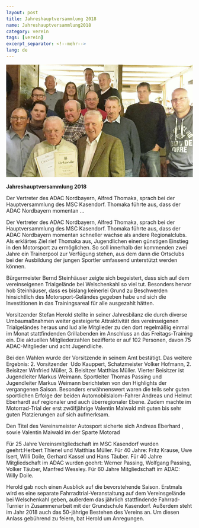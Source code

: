 ```yaml
---
layout: post
title: Jahreshauptversammlung 2018
name: Jahreshauptversammlung2018
category: verein
tags: [verein]
excerpt_separator: <!--mehr-->
lang: de
---
```

![](https://raw.githubusercontent.com/msc-kasendorf/docker/master/docs/download/JHV2018.jpg)

**Jahreshauptversammlung 2018**

Der Vertreter des ADAC Nordbayern, Alfred Thomaka, sprach bei der Hauptversammlung des MSC Kasendorf. 
Thomaka führte aus, dass der ADAC Nordbayern momentan ... 

<!--mehr-->
Der Vertreter des ADAC Nordbayern, Alfred Thomaka, sprach bei der Hauptversammlung des MSC Kasendorf. Thomaka führte aus, dass der ADAC Nordbayern momentan schneller wachse als andere Regionalclubs. Als erklärtes Ziel rief Thomaka aus, Jugendlichen einen günstigen Einstieg in den Motorsport zu ermöglichen. So soll innerhalb der kommenden zwei Jahre ein Trainerpool zur Verfügung stehen, aus dem dann die Ortsclubs bei der Ausbildung der jungen Sportler umfassend unterstützt werden können.

Bürgermeister Bernd Steinhäuser zeigte sich begeistert, dass sich auf dem vereinseigenen Trialgelände bei Welschenkahl so viel tut. Besonders hervor hob Steinhäuser, dass es bislang keinerlei Grund zu Beschwerden hinsichtlich des Motorsport-Geländes gegeben habe und sich die Investitionen in das Trainingsareal für alle ausgezahlt hätten. 

Vorsitzender Stefan Herold stellte in seiner Jahresbilanz die durch diverse Umbaumaßnahmen weiter gesteigerte Attraktivität des vereinseigenen Trialgeländes heraus und lud alle Mitglieder zu den dort regelmäßig einmal im Monat stattfindenden Grillabenden im Anschluss an das Freitags-Training ein. Die aktuellen Mitgliederzahlen bezifferte er auf 102 Personen, davon 75 ADAC-Mitglieder und acht Jugendliche.

Bei den Wahlen wurde der Vorsitzende in seinem Amt bestätigt. Das weitere Ergebnis: 2. Vorsitzender  Udo Kauppert, Schatzmeister Volker Hofmann, 2. Beisitzer Winfried Müller, 3. Beisitzer Matthias Müller. Vierter Beisitzer ist Jugendleiter Markus Weimann.
Sportleiter Thomas Passing und Jugendleiter Markus Weimann berichteten von den Highlights der vergangenen Saison. Besonders erwähnenswert waren die teils sehr guten sportlichen Erfolge der beiden Automobilslalom-Fahrer Andreas und Helmut Eberhardt auf regionaler und auch überregionaler Ebene. Zudem machte im Motorrad-Trial der erst zwölfjährige Valentin Maiwald mit guten bis sehr guten Platzierungen auf sich aufmerksam.

Den Titel des Vereinsmeister Autosport sicherte sich Andreas Eberhard , sowie Valentin Maiwald im der Sparte Motorad

Für 25 Jahre Vereinsmitgliedschaft im MSC Kasendorf wurden geehrt:Herbert Thienel und Matthias Müller. Für 40 Jahre: Fritz Krause, Uwe Isert, Willi Doile, Gerhard Kassel und Hans Täuber. Für 40 Jahre Mitgliedschaft im ADAC wurden geehrt: Werner Passing, Wolfgang Passing, Volker Täuber, Manfred Wessley. Für 60 Jahre Mitgliedschaft im ADAC: Willy Doile.

Herold gab noch einen Ausblick auf die bevorstehende Saison. Erstmals wird es eine separate Fahrradtrial-Veranstaltung auf dem Vereinsgelände bei Welschenkahl geben, außerdem das jährlich stattfindende Fahrrad-Turnier in Zusammenarbeit mit der Grundschule Kasendorf. Außerdem steht im Jahr 2018 auch das 50-jährige Bestehen des Vereins an. Um diesen Anlass gebührend zu feiern, bat Herold um Anregungen.


